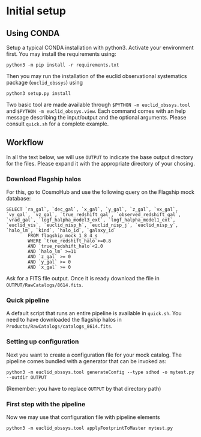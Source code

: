 # Initial setup


## Using CONDA

Setup a typical CONDA installation with python3. Activate your environment first. You may install the requirements using:
```
python3 -m pip install -r requirements.txt
```

Then you may run the installation of the euclid observational systematics package (`euclid_obssys`) using
```
python3 setup.py install
```

Two basic tool are made available through `$PYTHON -m euclid_obssys.tool` and `$PYTHON -m euclid_obssys.view`. Each command comes with
an help message describing the input/output and the optional arguments. Please consult `quick.sh` for a complete example.

## Workflow

In all the text below, we will use `OUTPUT` to indicate the base output directory for the files. Please expand it with the appropriate directory of your
chosing.


### Download Flagship halos

For this, go to CosmoHub and use the following query on the Flagship mock database:
```
SELECT `ra_gal`, `dec_gal`, `x_gal`, `y_gal`, `z_gal`, `vx_gal`, `vy_gal`, `vz_gal`, `true_redshift_gal`, `observed_redshift_gal`, `vrad_gal`, `logf_halpha_model3_ext`, `logf_halpha_model1_ext`, `euclid_vis`, `euclid_nisp_h`, `euclid_nisp_j`, `euclid_nisp_y`, `halo_lm`, `kind`, `halo_id`, `galaxy_id`
        FROM flagship_mock_1_8_4_s
        WHERE `true_redshift_halo`>=0.8
        AND `true_redshift_halo`<2.0
        AND `halo_lm` >=11
        AND `z_gal` >= 0
        AND `y_gal` >= 0
        AND `x_gal` >= 0
```

Ask for a FITS file output. Once it is ready download the file in `OUTPUT/RawCatalogs/8614.fits`. 


### Quick pipeline

A default script that runs an entire pipeline is available in `quick.sh`. You need to have downloaded the flagship halos in `Products/RawCatalogs/catalogs_8614.fits`.

### Setting up configuration

Next you want to create a configuration file for your mock catalog. The pipeline comes bundled with
a generator that can be invoked as:
```shell
python3 -m euclid_obssys.tool generateConfig --type sdhod -o mytest.py  --outdir OUTPUT
```
(Remember: you have to replace `OUTPUT`  by that directory path)


### First step with the pipeline

Now we may use that configuration file with pipeline elements
```shell
python3 -m euclid_obssys.tool applyFootprintToMaster mytest.py 
```
